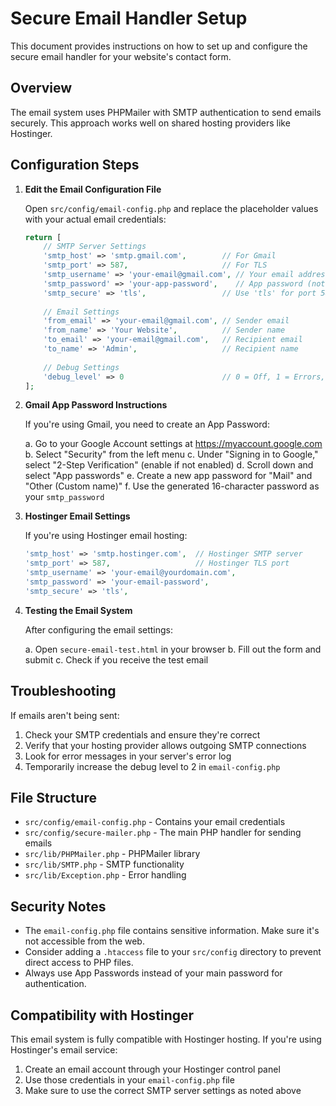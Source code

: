# Secure Email Handler Setup

This document provides instructions on how to set up and configure the secure email handler for your website's contact form.

## Overview

The email system uses PHPMailer with SMTP authentication to send emails securely. This approach works well on shared hosting providers like Hostinger.

## Configuration Steps

1. **Edit the Email Configuration File**

   Open `src/config/email-config.php` and replace the placeholder values with your actual email credentials:

   ```php
   return [
       // SMTP Server Settings
       'smtp_host' => 'smtp.gmail.com',        // For Gmail
       'smtp_port' => 587,                     // For TLS
       'smtp_username' => 'your-email@gmail.com', // Your email address
       'smtp_password' => 'your-app-password',    // App password (not regular password)
       'smtp_secure' => 'tls',                 // Use 'tls' for port 587, 'ssl' for port 465
       
       // Email Settings
       'from_email' => 'your-email@gmail.com', // Sender email
       'from_name' => 'Your Website',          // Sender name
       'to_email' => 'your-email@gmail.com',   // Recipient email
       'to_name' => 'Admin',                   // Recipient name
       
       // Debug Settings
       'debug_level' => 0                      // 0 = Off, 1 = Errors, 2 = All Messages
   ];
   ```

2. **Gmail App Password Instructions**

   If you're using Gmail, you need to create an App Password:
   
   a. Go to your Google Account settings at https://myaccount.google.com
   b. Select "Security" from the left menu
   c. Under "Signing in to Google," select "2-Step Verification" (enable if not enabled)
   d. Scroll down and select "App passwords"
   e. Create a new app password for "Mail" and "Other (Custom name)"
   f. Use the generated 16-character password as your `smtp_password`

3. **Hostinger Email Settings**

   If you're using Hostinger email hosting:
   
   ```php
   'smtp_host' => 'smtp.hostinger.com',  // Hostinger SMTP server
   'smtp_port' => 587,                   // Hostinger TLS port
   'smtp_username' => 'your-email@yourdomain.com',
   'smtp_password' => 'your-email-password',
   'smtp_secure' => 'tls',
   ```

4. **Testing the Email System**

   After configuring the email settings:
   
   a. Open `secure-email-test.html` in your browser
   b. Fill out the form and submit
   c. Check if you receive the test email

## Troubleshooting

If emails aren't being sent:

1. Check your SMTP credentials and ensure they're correct
2. Verify that your hosting provider allows outgoing SMTP connections
3. Look for error messages in your server's error log
4. Temporarily increase the debug level to 2 in `email-config.php`

## File Structure

- `src/config/email-config.php` - Contains your email credentials
- `src/config/secure-mailer.php` - The main PHP handler for sending emails
- `src/lib/PHPMailer.php` - PHPMailer library
- `src/lib/SMTP.php` - SMTP functionality
- `src/lib/Exception.php` - Error handling

## Security Notes

- The `email-config.php` file contains sensitive information. Make sure it's not accessible from the web.
- Consider adding a `.htaccess` file to your `src/config` directory to prevent direct access to PHP files.
- Always use App Passwords instead of your main password for authentication.

## Compatibility with Hostinger

This email system is fully compatible with Hostinger hosting. If you're using Hostinger's email service:

1. Create an email account through your Hostinger control panel
2. Use those credentials in your `email-config.php` file
3. Make sure to use the correct SMTP server settings as noted above
